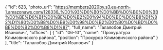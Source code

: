 {
    "id": 623,
    "photo_url": "https://members2020by.s3.eu-north-1.amazonaws.com/128336_%D0%93%D0%B0%D0%BB%D0%B0%D0%BB%D0%BE%D0%B1%D0%BE%D0%B2%D0%94%D0%BC%D0%B8%D1%82%D1%80%D0%B8%D0%B9%D0%98%D0%B2%D0%B0%D0%BD%D0%BE%D0%B2%D0%B8%D1%87",
    "full_name": "Галалобов Дмитрий Иванович",
    "offices": [
        {
            "id": "06-10",
            "name": "Прокуратура Климовичского района",
            "position": "Прокурор Климовичского района"
        }
    ],
    "title": "Галалобов Дмитрий Иванович"
}